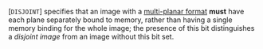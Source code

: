[`DISJOINT`] specifies that an image with a
[multi-planar format](https://www.khronos.org/registry/vulkan/specs/1.3-extensions/html/vkspec.html#formats-requiring-sampler-ycbcr-conversion) **must** 
have each plane separately bound to memory, rather than having a single
memory binding for the whole image; the presence of this bit
distinguishes a *disjoint image* from an image without this bit set.